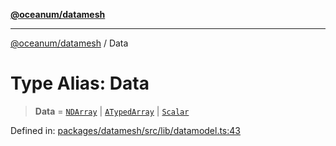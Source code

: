 [**@oceanum/datamesh**](../README.md)

***

[@oceanum/datamesh](../README.md) / Data

# Type Alias: Data

> **Data** = [`NDArray`](NDArray.md) \| [`ATypedArray`](ATypedArray.md) \| [`Scalar`](Scalar.md)

Defined in: [packages/datamesh/src/lib/datamodel.ts:43](https://github.com/oceanum-io/oceanum-js/blob/de54745f7642df8f064f1c2211b399c4854806ac/packages/datamesh/src/lib/datamodel.ts#L43)
